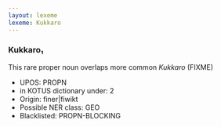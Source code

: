 ```yaml
---
layout: lexeme
lexeme: Kukkaro
---
```


###  Kukkaro₁

This rare proper noun overlaps more common *Kukkaro* (FIXME)
* UPOS:  PROPN
* in KOTUS dictionary under:  2
* Origin:  finer|fiwikt
* Possible NER class:  GEO
* Blacklisted:  PROPN-BLOCKING

